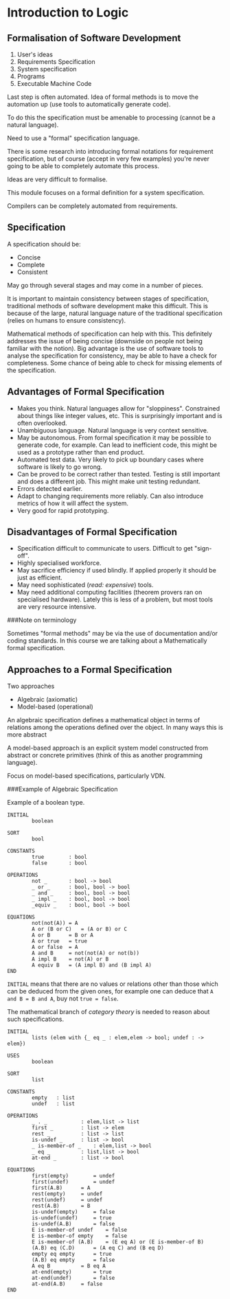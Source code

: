Introduction to Logic
=====================

Formalisation of Software Development
-------------------------------------

1. User's ideas
2. Requirements Specification
3. System specification
4. Programs
5. Executable Machine Code

Last step is often automated. Idea of formal methods is to move the automation up (use tools to automatically generate code).

To do this the specification must be amenable to processing (cannot be a natural language).

Need to use a "formal" specification language.

There is some research into introducing formal notations for requirement specification, but of course (accept in very few examples) you're never going to be able to completely automate this process.

Ideas are very difficult to formalise.

This module focuses on a formal definition for a system specification.

Compilers can be completely automated from requirements.


Specification
-------------

A specification should be:

* Concise
* Complete
* Consistent

May go through several stages and may come in a number of pieces.

It is important to maintain consistency between stages of specification, traditional methods of software development make this difficult. This is because of the large, natural language nature of the traditional specification (relies on humans to ensure consistency).

Mathematical methods of specification can help with this. This definitely addresses the issue of being concise (downside on people not being familiar with the notion). Big advantage is the use of software tools to analyse the specification for consistency, may be able to have a check for completeness. Some chance of being able to check for missing elements of the specification.



Advantages of Formal Specification
----------------------------------

* Makes you think. Natural languages allow for "sloppiness". Constrained about things like integer values, etc. This is surprisingly important and is often overlooked.
* Unambiguous language. Natural language is very context sensitive.
* May be autonomous. From formal specification it may be possible to generate code, for example. Can lead to inefficient code, this might be used as a prototype rather than end product.
* Automated test data. Very likely to pick up boundary cases where software is likely to go wrong.
* Can be proved to be correct rather than tested. Testing is still important and does a different job. This might make unit testing redundant.
* Errors detected earlier.
* Adapt to changing requirements more reliably. Can also introduce metrics of how it will affect the system.
* Very good for rapid prototyping.

Disadvantages of Formal Specification
-------------------------------------

* Specification difficult to communicate to users. Difficult to get "sign-off".
* Highly specialised workforce.
* May sacrifice efficiency if used blindly. If applied properly it should be just as efficient.
* May need sophisticated (*read: expensive*) tools.
* May need additional computing facilities (theorem provers ran on specialised hardware). Lately this is less of a problem, but most tools are very resource intensive.


###Note on terminology

Sometimes "formal methods" may be via the use of documentation and/or coding standards. In this course we are talking about a Mathematically formal specification.


Approaches to a Formal Specification
------------------------------------

Two approaches

* Algebraic (axiomatic)
* Model-based (operational)

An algebraic specification defines a mathematical object in terms of relations among the operations defined over the object. In many ways this is more abstract

A model-based approach is an explicit system model constructed from abstract or concrete primitives (think of this as another programming language).

Focus on model-based specifications, particularly VDN.


###Example of Algebraic Specification

Example of a boolean type.

```
INITIAL
		boolean

SORT
		bool

CONSTANTS
		true		: bool
		false		: bool

OPERATIONS
		not _		: bool -> bool
		_ or _		: bool, bool -> bool
		_ and _		: bool, bool -> bool
		_ impl _	: bool, bool -> bool
		_equiv _	: bool, bool -> bool

EQUATIONS
		not(not(A))	= A
		A or (B or C)	= (A or B) or C
		A or B		= B or A
		A or true	= true
		A or false	= A
		A and B		= not(not(A) or not(b))
		A impl B	= not(A) or B
		A equiv B	= (A impl B) and (B impl A)
END
```

`INITIAL` means that there are no values or relations other than those which can be deduced from the given ones, for example one can deduce that `A and B = B and A`, buy not `true = false`.

The mathematical branch of *category theory* is needed to reason about such specifications.


```
INITIAL
		lists (elem with {_ eq _ : elem,elem -> bool; undef : -> elem})

USES
		boolean

SORT
		list

CONSTANTS
		empty	: list
		undef	: list

OPERATIONS
		_ . _			: elem,list -> list
		first _			: list -> elem
		rest _			: list -> list
		is-undef _		: list -> bool
		_ is-member-of _	: elem,list -> bool
		_ eq _ 			: list,list -> bool
		at-end _		: list -> bool

EQUATIONS
		first(empty)		= undef
		first(undef)		= undef
		first(A.B)		= A
		rest(empty)		= undef
		rest(undef)		= undef
		rest(A.B)		= B
		is-undef(empty)		= false
		is-undef(undef)		= true
		is-undef(A.B)		= false
		E is-member-of undef	= false
		E is-member-of empty	= false
		E is-member-of (A.B)	= (E eq A) or (E is-member-of B)
		(A.B) eq (C.D)		= (A eq C) and (B eq D)
		empty eq empty		= true
		(A.B) eq empty		= false
		A eq B			= B eq A
		at-end(empty)		= true
		at-end(undef)		= false
		at-end(A.B)		= false
END
```


